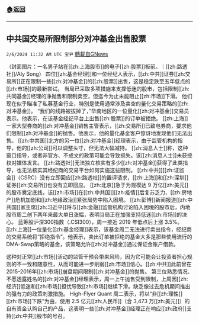 ###  [:house:返回](README.md)
---


## 中共国交易所限制部分对冲基金出售股票
`2/6/2024 11:32 AM UTC 宝尹` [轉載自GNews](https://gnews.org/articles/2285903)

（封面图片：一名男子站在[[zh:上海股市]]的电子[[zh:股票]]板前。｜[[zh:路透社]]/Aly Song）
四位[[zh:基金经理]]和一位经纪人表示，[[zh:中共]]证券[[zh:交易所]]正在限制一些[[zh:对冲基金]]的[[zh:股票]]出售，这是稳定跌至五年低点的[[zh:市场]]的最新尝试。
当局已采取多项措施来支撑低迷的股市，包括限制[[zh:共同基金]]经理的净抛售和限制卖空，但迄今为止未能阻止[[zh:市场]]下滑。
他们现在似乎瞄准了私募基金行业，特别是使用通常涉及卖空的量化交易策略的[[zh:对冲基金]]。
“我们的线路被拔掉了，”华南地区的一位量化[[zh:对冲基金]]交易员表示。他表示，在该基金经纪平台上出售[[zh:股票]]的订单被拒绝。
[[zh:上海]]一家大型券商的[[zh:对冲基金]]销售主管表示，[[zh:交易所]]已致电券商，要求他们限制[[zh:对冲基金]]的抛售。他表示，他的量化基金客户惊讶地发现他们无法出售。
[[zh:中共国]]北方的另一位[[zh:对冲基金]]经理表示，由于监管机构的指导，他的[[zh:公司]]可以调整头寸，但无法大幅减持。
[[zh:消息人士]]称，这种窗口指导，或者非官方、不成文的政策可能会导致损失。该[[zh:消息人士]]未获授权对媒体发言。
[[zh:路透社]]无法独立核实有多少[[zh:对冲基金]]获得了此类指导，也无法核实其经纪商的交易平台如何实施这些限制。
[[zh:中共]][[zh:证监会]]（CSRC）没有立即回应[[zh:路透社]]的置评请求，[[zh:上海]]和[[zh:深圳]]证券[[zh:交易所]]也没有立即回应。
[[zh:北京]]急于为规模达 9 万亿[[zh:美元]]的股市奠定底线，该[[zh:市场]]在[[zh:中共国]][[zh:疫情]]后复苏乏力、[[zh:房地产]]危机加剧和[[zh:地缘政治]]紧张局势中陷入困境。
[[zh:彭博]]新闻报道[[zh:中共国]]家主席[[zh:习近平]]将与[[zh:金融]]监管机构讨论陷入困境的股市后，内地股市周二创下两年来最大单日涨幅，表明当局正在加强支持低迷[[zh:市场]]的决心。
蓝筹股沪深300指数（.CSI300），周一接近 2019 年低点后上涨 3.5%。
[[zh:上海]]一位量化[[zh:基金经理]]表示，该基金周二无法进行卖出指令，经纪商的交易系统将“拒绝指令”。他表示，卖出订单被拒绝的基金大多是那些使用流行的DMA-Swap策略的基金，该策略允许[[zh:对冲基金]]通过保证金账户借款。

这种对正常[[zh:市场]]活动的监管干预会带来风险，因为它可能会让投资者担心规则的不一致和随意性，从而可能进一步削弱[[zh:市场]]信心。[[zh:中共]]此前曾在2015-2016年[[zh:市场]]崩盘期间限制[[zh:对冲基金]]的抛售。
第三位熟悉情况、不愿透露姓名的[[zh:对冲基金]]经理表示，周一上午抛售受到限制，上周因[[zh:经济]]低迷和[[zh:市场]]担忧导致[[zh:市场]]继续下滑。缺乏像过去危机期间推出的强有力的政策刺激措施。
High-Flyer Quant 周二表示，将以“非[[zh:理性]][[zh:市场]]下跌”为由，使用 2.5 亿元[[zh:人民币]]（合 3,473 万[[zh:美元]]）的自有资金认购自己的产品，这表明一些[[zh:对冲基金]]经理正在响应[[zh:政府]]支持[[zh:中共]]股市的号召。





